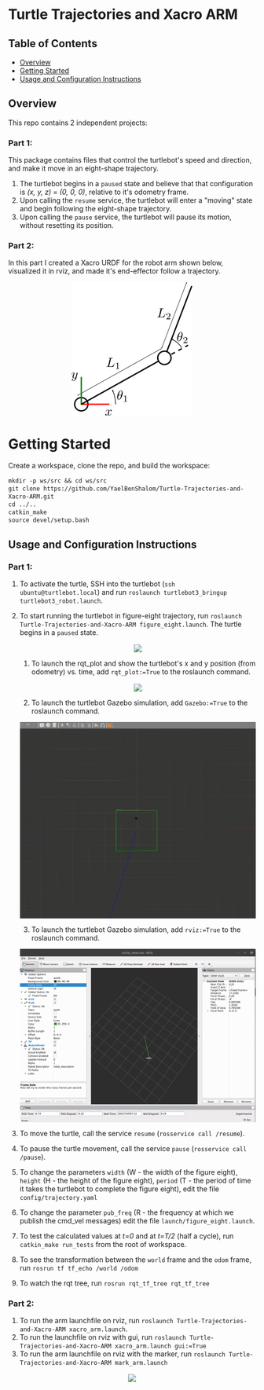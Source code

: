 # Turtle Trajectories and Xacro ARM

## Table of Contents

- [Overview](#overview)
- [Getting Started](#getting-started)
- [Usage and Configuration Instructions](#usage-and-configuration-instructions)


## Overview
This repo contains 2 independent projects:

### Part 1:
This package contains files that control the turtlebot's speed and direction, and make it move in an eight-shape trajectory.
1. The turtlebot begins in a `paused` state and believe that that configuration is *(x, y, z)* = *(0, 0, 0)*, relative to it's odometry frame.
2. Upon calling the `resume` service, the turtlebot will enter a "moving" state and begin following the eight-shape trajectory.
3. Upon calling the `pause` service, the turtlebot will pause its motion, without resetting its position.

### Part 2:
In this part I created a Xacro URDF for the robot arm shown below, visualized it in rviz, and made it's end-effector follow a trajectory.
<p align="center">
  <img align="center" src="https://github.com/YaelBenShalom/Turtle-Trajectories-and-Xacro-ARM/blob/master/images/twolink.png">
</p>


# Getting Started

Create a workspace, clone the repo, and build the workspace:
```
mkdir -p ws/src && cd ws/src
git clone https://github.com/YaelBenShalom/Turtle-Trajectories-and-Xacro-ARM.git
cd ../..
catkin_make
source devel/setup.bash 
```


## Usage and Configuration Instructions

### Part 1:

1. To activate the turtle, SSH into the turtlebot (`ssh ubuntu@turtlebot.local`) and run `roslaunch turtlebot3_bringup turtlebot3_robot.launch`.
2. To start running the turtlebot in figure-eight trajectory, run `roslaunch Turtle-Trajectories-and-Xacro-ARM figure_eight.launch`. The turtle begins in a `paused` state. <br/>
    <p align="center">
      <img align="center" src="https://github.com/YaelBenShalom/Turtle-Trajectories-and-Xacro-ARM/blob/master/GIFs/turtlebot3.gif">
    </p>

    1. To launch the rqt_plot and show the turtlebot's x and y position (from odometry) vs. time, add `rqt_plot:=True` to the roslaunch command.

    <p align="center">
        <img align="center" src="https://github.com/YaelBenShalom/Turtle-Trajectories-and-Xacro-ARM/blob/master/GIFs/robot_turtlesim.gif">
    </p>

    2. To launch the turtlebot Gazebo simulation, add `Gazebo:=True` to the roslaunch command.

    <p align="center">
        <img align="center" src="https://github.com/YaelBenShalom/Turtle-Trajectories-and-Xacro-ARM/blob/master/GIFs/robot_gazebo.gif">
    </p>

    3. To launch the turtlebot Gazebo simulation, add `rviz:=True` to the roslaunch command.

    <p align="center">
        <img align="center" src="https://github.com/YaelBenShalom/Turtle-Trajectories-and-Xacro-ARM/blob/master/GIFs/robot_rviz.gif">
    </p>

3. To move the turtle, call the service `resume` (`rosservice call /resume`).
4. To pause the turtle movement, call the service `pause` (`rosservice call /pause`).
5. To change the parameters `width` (W - the width of the figure eight), `height` (H - the height of the figure eight), `period` (T - the period of time it takes the turtlebot to complete the figure eight), edit the file `config/trajectory.yaml`
6. To change the parameter `pub_freq` (R - the frequency at which we publish the cmd_vel messages) edit the file `launch/figure_eight.launch`.
7. To test the calculated values at *t=0* and at *t=T/2* (half a cycle), run `catkin_make run_tests` from the root of workspace.
8. To see the transformation between the `world` frame and the `odom` frame, run `rosrun tf tf_echo /world /odom`
9. To watch the rqt tree, run `rosrun rqt_tf_tree rqt_tf_tree`


### Part 2:

1. To run the arm launchfile on rviz, run `roslaunch Turtle-Trajectories-and-Xacro-ARM xacro_arm.launch`.
2. To run the launchfile on rviz with gui, run `roslaunch Turtle-Trajectories-and-Xacro-ARM xacro_arm.launch gui:=True`
3. To run the arm launchfile on rviz with the marker, run `roslaunch Turtle-Trajectories-and-Xacro-ARM mark_arm.launch`

<p align="center">
    <img align="center" src="https://github.com/YaelBenShalom/Turtle-Trajectories-and-Xacro-ARM/blob/master/GIFs/arm_rviz.gif">
</p>
